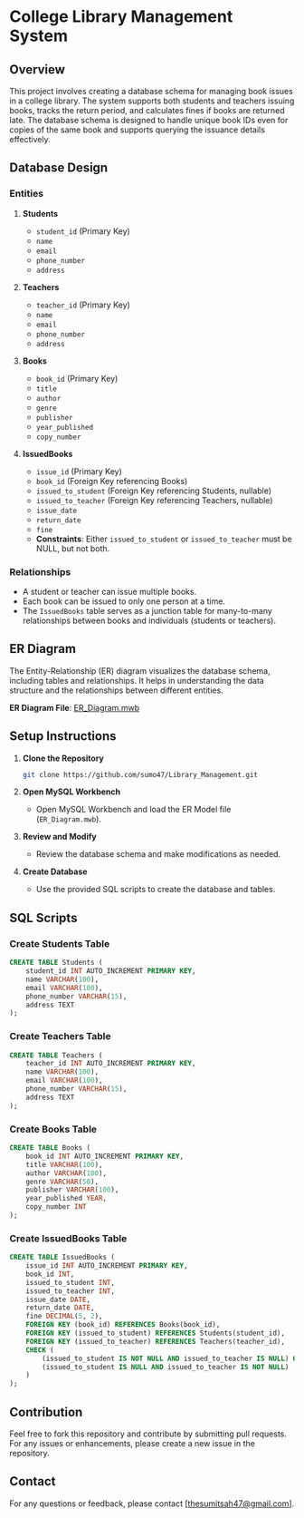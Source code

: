 # College Library Management System

## Overview

This project involves creating a database schema for managing book issues in a college library. The system supports both students and teachers issuing books, tracks the return period, and calculates fines if books are returned late. The database schema is designed to handle unique book IDs even for copies of the same book and supports querying the issuance details effectively.

## Database Design

### Entities

1. **Students**
   - `student_id` (Primary Key)
   - `name`
   - `email`
   - `phone_number`
   - `address`

2. **Teachers**
   - `teacher_id` (Primary Key)
   - `name`
   - `email`
   - `phone_number`
   - `address`

3. **Books**
   - `book_id` (Primary Key)
   - `title`
   - `author`
   - `genre`
   - `publisher`
   - `year_published`
   - `copy_number`

4. **IssuedBooks**
   - `issue_id` (Primary Key)
   - `book_id` (Foreign Key referencing Books)
   - `issued_to_student` (Foreign Key referencing Students, nullable)
   - `issued_to_teacher` (Foreign Key referencing Teachers, nullable)
   - `issue_date`
   - `return_date`
   - `fine`
   - **Constraints**: Either `issued_to_student` or `issued_to_teacher` must be NULL, but not both.

### Relationships

- A student or teacher can issue multiple books.
- Each book can be issued to only one person at a time.
- The `IssuedBooks` table serves as a junction table for many-to-many relationships between books and individuals (students or teachers).

## ER Diagram

The Entity-Relationship (ER) diagram visualizes the database schema, including tables and relationships. It helps in understanding the data structure and the relationships between different entities.

**ER Diagram File**: [ER_Diagram.mwb](path/to/sumo47/ER_Diagram.mwb)

## Setup Instructions

1. **Clone the Repository**

   ```bash
   git clone https://github.com/sumo47/Library_Management.git
   ```

2. **Open MySQL Workbench**

   - Open MySQL Workbench and load the ER Model file (`ER_Diagram.mwb`).

3. **Review and Modify**

   - Review the database schema and make modifications as needed.

4. **Create Database**

   - Use the provided SQL scripts to create the database and tables.

## SQL Scripts

### Create Students Table

```sql
CREATE TABLE Students (
    student_id INT AUTO_INCREMENT PRIMARY KEY,
    name VARCHAR(100),
    email VARCHAR(100),
    phone_number VARCHAR(15),
    address TEXT
);
```

### Create Teachers Table

```sql
CREATE TABLE Teachers (
    teacher_id INT AUTO_INCREMENT PRIMARY KEY,
    name VARCHAR(100),
    email VARCHAR(100),
    phone_number VARCHAR(15),
    address TEXT
);
```

### Create Books Table

```sql
CREATE TABLE Books (
    book_id INT AUTO_INCREMENT PRIMARY KEY,
    title VARCHAR(100),
    author VARCHAR(100),
    genre VARCHAR(50),
    publisher VARCHAR(100),
    year_published YEAR,
    copy_number INT
);
```

### Create IssuedBooks Table

```sql
CREATE TABLE IssuedBooks (
    issue_id INT AUTO_INCREMENT PRIMARY KEY,
    book_id INT,
    issued_to_student INT,
    issued_to_teacher INT,
    issue_date DATE,
    return_date DATE,
    fine DECIMAL(5, 2),
    FOREIGN KEY (book_id) REFERENCES Books(book_id),
    FOREIGN KEY (issued_to_student) REFERENCES Students(student_id),
    FOREIGN KEY (issued_to_teacher) REFERENCES Teachers(teacher_id),
    CHECK (
        (issued_to_student IS NOT NULL AND issued_to_teacher IS NULL) OR
        (issued_to_student IS NULL AND issued_to_teacher IS NOT NULL)
    )
);

```

## Contribution

Feel free to fork this repository and contribute by submitting pull requests. For any issues or enhancements, please create a new issue in the repository.

## Contact

For any questions or feedback, please contact [thesumitsah47@gmail.com].